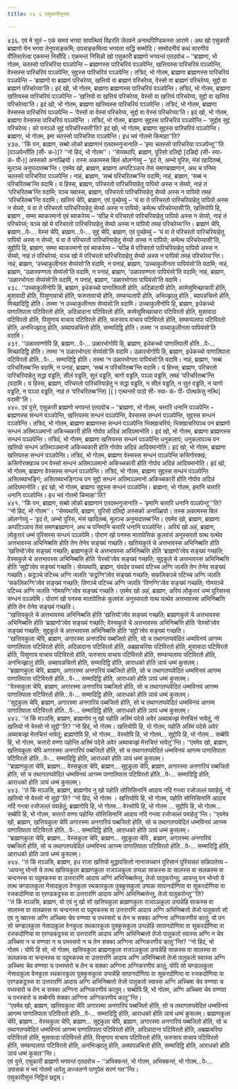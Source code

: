 ```yaml
---
title: ०६ ६ एसुकारीसुत्तम्

---
```


४३६. एवं मे सुतं – एकं समयं भगवा सावत्थियं विहरति जेतवने अनाथपिण्डिकस्स आरामे। अथ खो एसुकारी ब्राह्मणो येन भगवा तेनुपसङ्कमि; उपसङ्कमित्वा भगवता सद्धिं सम्मोदि। सम्मोदनीयं कथं सारणीयं वीतिसारेत्वा एकमन्तं निसीदि। एकमन्तं निसिन्नो खो एसुकारी ब्राह्मणो भगवन्तं एतदवोच – ‘‘ब्राह्मणा, भो गोतम, चतस्सो पारिचरिया पञ्ञपेन्ति – ब्राह्मणस्स पारिचरियं पञ्ञपेन्ति, खत्तियस्स पारिचरियं पञ्ञपेन्ति, वेस्सस्स पारिचरियं पञ्ञपेन्ति, सुद्दस्स पारिचरियं पञ्ञपेन्ति। तत्रिदं, भो गोतम, ब्राह्मणा ब्राह्मणस्स पारिचरियं पञ्ञपेन्ति – ‘ब्राह्मणो वा ब्राह्मणं परिचरेय्य, खत्तियो वा ब्राह्मणं परिचरेय्य, वेस्सो वा ब्राह्मणं परिचरेय्य, सुद्दो वा ब्राह्मणं परिचरेय्या’ति। इदं खो, भो गोतम, ब्राह्मणा ब्राह्मणस्स पारिचरियं पञ्ञपेन्ति। तत्रिदं, भो गोतम, ब्राह्मणा खत्तियस्स पारिचरियं पञ्ञपेन्ति – ‘खत्तियो वा खत्तियं परिचरेय्य, वेस्सो वा खत्तियं परिचरेय्य, सुद्दो वा खत्तियं परिचरेय्या’ति। इदं खो, भो गोतम, ब्राह्मणा खत्तियस्स पारिचरियं पञ्ञपेन्ति। तत्रिदं, भो गोतम, ब्राह्मणा वेस्सस्स पारिचरियं पञ्ञपेन्ति – ‘वेस्सो वा वेस्सं परिचरेय्य, सुद्दो वा वेस्सं परिचरेय्या’ति। इदं खो, भो गोतम, ब्राह्मणा वेस्सस्स पारिचरियं पञ्ञपेन्ति । तत्रिदं, भो गोतम, ब्राह्मणा सुद्दस्स पारिचरियं पञ्ञपेन्ति – ‘सुद्दोव सुद्दं परिचरेय्य। को पनञ्ञो सुद्दं परिचरिस्सती’ति? इदं खो, भो गोतम, ब्राह्मणा सुद्दस्स पारिचरियं पञ्ञपेन्ति। ब्राह्मणा, भो गोतम, इमा चतस्सो पारिचरिया पञ्ञपेन्ति। इध भवं गोतमो किमाहा’’ति?  
४३७. ‘‘किं पन, ब्राह्मण, सब्बो लोको ब्राह्मणानं एतदब्भनुजानाति – ‘इमा चतस्सो पारिचरिया पञ्ञपेन्तू’’’ति [पञ्ञपेन्तीति (सी॰ क॰)]? ‘‘नो हिदं, भो गोतम’’। ‘‘सेय्यथापि, ब्राह्मण, पुरिसो दलिद्दो [दळिद्दो (सी॰ स्या॰ कं॰ पी॰)] अस्सको अनाळ्हियो। तस्स अकामस्स बिलं ओलग्गेय्युं – ‘इदं ते, अम्भो पुरिस, मंसं खादितब्बं, मूलञ्च अनुप्पदातब्ब’न्ति। एवमेव खो, ब्राह्मण, ब्राह्मणा अप्पटिञ्ञाय तेसं समणब्राह्मणानं, अथ च पनिमा चतस्सो पारिचरिया पञ्ञपेन्ति। नाहं, ब्राह्मण, ‘सब्बं परिचरितब्ब’न्ति वदामि; नाहं, ब्राह्मण, ‘सब्बं न परिचरितब्ब’न्ति वदामि। यं हिस्स, ब्राह्मण, परिचरतो पारिचरियाहेतु पापियो अस्स न सेय्यो, नाहं तं ‘परिचरितब्ब’न्ति वदामि; यञ्च ख्वास्स, ब्राह्मण, परिचरतो पारिचरियाहेतु सेय्यो अस्स न पापियो तमहं ‘परिचरितब्ब’न्ति वदामि। खत्तियं चेपि, ब्राह्मण, एवं पुच्छेय्युं – ‘यं वा ते परिचरतो पारिचरियाहेतु पापियो अस्स न सेय्यो, यं वा ते परिचरतो पारिचरियाहेतु सेय्यो अस्स न पापियो; कमेत्थ परिचरेय्यासी’ति, खत्तियोपि हि, ब्राह्मण , सम्मा ब्याकरमानो एवं ब्याकरेय्य – ‘यञ्हि मे परिचरतो पारिचरियाहेतु पापियो अस्स न सेय्यो, नाहं तं परिचरेय्यं; यञ्च खो मे परिचरतो पारिचरियाहेतु सेय्यो अस्स न पापियो तमहं परिचरेय्य’न्ति। ब्राह्मणं चेपि, ब्राह्मण…पे॰… वेस्सं चेपि, ब्राह्मण…पे॰… सुद्दं चेपि, ब्राह्मण, एवं पुच्छेय्युं – ‘यं वा ते परिचरतो पारिचरियाहेतु पापियो अस्स न सेय्यो, यं वा ते परिचरतो पारिचरियाहेतु सेय्यो अस्स न पापियो; कमेत्थ परिचरेय्यासी’ति, सुद्दोपि हि, ब्राह्मण, सम्मा ब्याकरमानो एवं ब्याकरेय्य – ‘यञ्हि मे परिचरतो पारिचरियाहेतु पापियो अस्स न सेय्यो, नाहं तं परिचरेय्यं; यञ्च खो मे परिचरतो पारिचरियाहेतु सेय्यो अस्स न पापियो तमहं परिचरेय्य’न्ति। नाहं, ब्राह्मण, ‘उच्चाकुलीनता सेय्यंसो’ति वदामि, न पनाहं, ब्राह्मण, ‘उच्चाकुलीनता पापियंसो’ति वदामि; नाहं, ब्राह्मण, ‘उळारवण्णता सेय्यंसो’ति वदामि, न पनाहं, ब्राह्मण, ‘उळारवण्णता पापियंसो’ति वदामि; नाहं, ब्राह्मण, ‘उळारभोगता सेय्यंसो’ति वदामि, न पनाहं, ब्राह्मण, ‘उळारभोगता पापियंसो’ति वदामि।  
४३८. ‘‘उच्चाकुलीनोपि हि, ब्राह्मण, इधेकच्चो पाणातिपाती होति, अदिन्नादायी होति, कामेसुमिच्छाचारी होति, मुसावादी होति, पिसुणावाचो होति, फरुसावाचो होति, सम्फप्पलापी होति, अभिज्झालु होति , ब्यापन्नचित्तो होति, मिच्छादिट्ठि होति। तस्मा ‘न उच्चाकुलीनता सेय्यंसो’ति वदामि। उच्चाकुलीनोपि हि, ब्राह्मण, इधेकच्चो पाणातिपाता पटिविरतो होति, अदिन्नादाना पटिविरतो होति, कामेसुमिच्छाचारा पटिविरतो होति, मुसावादा पटिविरतो होति, पिसुणाय वाचाय पटिविरतो होति, फरुसाय वाचाय पटिविरतो होति, सम्फप्पलापा पटिविरतो होति, अनभिज्झालु होति, अब्यापन्नचित्तो होति, सम्मादिट्ठि होति। तस्मा ‘न उच्चाकुलीनता पापियंसो’ति वदामि।  
४३९. ‘‘उळारवण्णोपि हि, ब्राह्मण…पे॰… उळारभोगोपि हि, ब्राह्मण, इधेकच्चो पाणातिपाती होति…पे॰… मिच्छादिट्ठि होति। तस्मा ‘न उळारभोगता सेय्यंसो’ति वदामि। उळारभोगोपि हि, ब्राह्मण, इधेकच्चो पाणातिपाता पटिविरतो होति…पे॰… सम्मादिट्ठि होति। तस्मा ‘न उळारभोगता पापियंसो’ति वदामि। नाहं, ब्राह्मण, ‘सब्बं परिचरितब्ब’न्ति वदामि, न पनाहं, ब्राह्मण, ‘सब्बं न परिचरितब्ब’न्ति वदामि। यं हिस्स, ब्राह्मण, परिचरतो पारिचरियाहेतु सद्धा वड्ढति, सीलं वड्ढति, सुतं वड्ढति, चागो वड्ढति, पञ्ञा वड्ढति, तमहं ‘परिचरितब्ब’न्ति (वदामि। यं हिस्स, ब्राह्मण, परिचरतो पारिचरियाहेतु न सद्धा वड्ढति, न सीलं वड्ढति, न सुतं वड्ढति, न चागो वड्ढति, न पञ्ञा वड्ढति, नाहं तं ‘परिचरितब्ब’न्ति) [( ) एत्थन्तरे पाठो सी॰ स्या॰ कं॰ पी॰ पोत्थकेसु नत्थि] वदामी’’ति।  
४४०. एवं वुत्ते, एसुकारी ब्राह्मणो भगवन्तं एतदवोच – ‘‘ब्राह्मणा, भो गोतम, चत्तारि धनानि पञ्ञपेन्ति – ब्राह्मणस्स सन्धनं पञ्ञपेन्ति, खत्तियस्स सन्धनं पञ्ञपेन्ति, वेस्सस्स सन्धनं पञ्ञपेन्ति, सुद्दस्स सन्धनं पञ्ञपेन्ति। तत्रिदं, भो गोतम, ब्राह्मणा ब्राह्मणस्स सन्धनं पञ्ञपेन्ति भिक्खाचरियं; भिक्खाचरियञ्च पन ब्राह्मणो सन्धनं अतिमञ्ञमानो अकिच्चकारी होति गोपोव अदिन्नं आदियमानोति। इदं खो, भो गोतम, ब्राह्मणा ब्राह्मणस्स सन्धनं पञ्ञपेन्ति। तत्रिदं, भो गोतम, ब्राह्मणा खत्तियस्स सन्धनं पञ्ञपेन्ति धनुकलापं; धनुकलापञ्च पन खत्तियो सन्धनं अतिमञ्ञमानो अकिच्चकारी होति गोपोव अदिन्नं आदियमानोति। इदं खो, भो गोतम, ब्राह्मणा खत्तियस्स सन्धनं पञ्ञपेन्ति। तत्रिदं, भो गोतम, ब्राह्मणा वेस्सस्स सन्धनं पञ्ञपेन्ति कसिगोरक्खं; कसिगोरक्खञ्च पन वेस्सो सन्धनं अतिमञ्ञमानो अकिच्चकारी होति गोपोव अदिन्नं आदियमानोति। इदं खो, भो गोतम, ब्राह्मणा वेस्सस्स सन्धनं पञ्ञपेन्ति। तत्रिदं, भो गोतम, ब्राह्मणा सुद्दस्स सन्धनं पञ्ञपेन्ति असितब्याभङ्गिं; असितब्याभङ्गिञ्च पन सुद्दो सन्धनं अतिमञ्ञमानो अकिच्चकारी होति गोपोव अदिन्नं आदियमानोति। इदं खो, भो गोतम, ब्राह्मणा सुद्दस्स सन्धनं पञ्ञपेन्ति। ब्राह्मणा, भो गोतम, इमानि चत्तारि धनानि पञ्ञपेन्ति। इध भवं गोतमो किमाहा’’ति?  
४४१. ‘‘किं पन, ब्राह्मण, सब्बो लोको ब्राह्मणानं एतदब्भनुजानाति – ‘इमानि चत्तारि धनानि पञ्ञपेन्तू’’’ति? ‘‘नो हिदं, भो गोतम’’। ‘‘सेय्यथापि, ब्राह्मण, पुरिसो दलिद्दो अस्सको अनाळ्हियो। तस्स अकामस्स बिलं ओलग्गेय्युं – ‘इदं ते, अम्भो पुरिस, मंसं खादितब्बं, मूलञ्च अनुप्पदातब्ब’न्ति। एवमेव खो, ब्राह्मण, ब्राह्मणा अप्पटिञ्ञाय तेसं समणब्राह्मणानं, अथ च पनिमानि चत्तारि धनानि पञ्ञपेन्ति। अरियं खो अहं, ब्राह्मण, लोकुत्तरं धम्मं पुरिसस्स सन्धनं पञ्ञपेमि। पोराणं खो पनस्स मातापेत्तिकं कुलवंसं अनुस्सरतो यत्थ यत्थेव अत्तभावस्स अभिनिब्बत्ति होति तेन तेनेव सङ्ख्यं गच्छति। खत्तियकुले चे अत्तभावस्स अभिनिब्बत्ति होति ‘खत्तियो’त्वेव सङ्ख्यं गच्छति; ब्राह्मणकुले चे अत्तभावस्स अभिनिब्बत्ति होति ‘ब्राह्मणो’त्वेव सङ्ख्यं गच्छति; वेस्सकुले चे अत्तभावस्स अभिनिब्बत्ति होति ‘वेस्सो’त्वेव सङ्ख्यं गच्छति; सुद्दकुले चे अत्तभावस्स अभिनिब्बत्ति होति ‘सुद्दो’त्वेव सङ्ख्यं गच्छति। सेय्यथापि, ब्राह्मण, यंयदेव पच्चयं पटिच्च अग्गि जलति तेन तेनेव सङ्ख्यं गच्छति। कट्ठञ्चे पटिच्च अग्गि जलति ‘कट्ठग्गि’त्वेव सङ्ख्यं गच्छति; सकलिकञ्चे पटिच्च अग्गि जलति ‘सकलिकग्गि’त्वेव सङ्ख्यं गच्छति; तिणञ्चे पटिच्च अग्गि जलति ‘तिणग्गि’त्वेव सङ्ख्यं गच्छति; गोमयञ्चे पटिच्च अग्गि जलति ‘गोमयग्गि’त्वेव सङ्ख्यं गच्छति। एवमेव खो अहं, ब्राह्मण, अरियं लोकुत्तरं धम्मं पुरिसस्स सन्धनं पञ्ञपेमि। पोराणं खो पनस्स मातापेत्तिकं कुलवंसं अनुस्सरतो यत्थ यत्थेव अत्तभावस्स अभिनिब्बत्ति होति तेन तेनेव सङ्ख्यं गच्छति।  
‘‘खत्तियकुले चे अत्तभावस्स अभिनिब्बत्ति होति ‘खत्तियो’त्वेव सङ्ख्यं गच्छति; ब्राह्मणकुले चे अत्तभावस्स अभिनिब्बत्ति होति ‘ब्राह्मणो’त्वेव सङ्ख्यं गच्छति; वेस्सकुले चे अत्तभावस्स अभिनिब्बत्ति होति ‘वेस्सो’त्वेव सङ्ख्यं गच्छति; सुद्दकुले चे अत्तभावस्स अभिनिब्बत्ति होति ‘सुद्दो’त्वेव सङ्ख्यं गच्छति।  
‘‘खत्तियकुला चेपि, ब्राह्मण, अगारस्मा अनगारियं पब्बजितो होति, सो च तथागतप्पवेदितं धम्मविनयं आगम्म पाणातिपाता पटिविरतो होति, अदिन्नादाना पटिविरतो होति, अब्रह्मचरिया पटिविरतो होति, मुसावादा पटिविरतो होति, पिसुणाय वाचाय पटिविरतो होति, फरुसाय वाचाय पटिविरतो होति, सम्फप्पलापा पटिविरतो होति, अनभिज्झालु होति, अब्यापन्नचित्तो होति, सम्मादिट्ठि होति, आराधको होति ञायं धम्मं कुसलम्।  
‘‘ब्राह्मणकुला चेपि, ब्राह्मण, अगारस्मा अनगारियं पब्बजितो होति, सो च तथागतप्पवेदितं धम्मविनयं आगम्म पाणातिपाता पटिविरतो होति…पे॰… सम्मादिट्ठि होति, आराधको होति ञायं धम्मं कुसलम्।  
‘‘वेस्सकुला चेपि, ब्राह्मण, अगारस्मा अनगारियं पब्बजितो होति, सो च तथागतप्पवेदितं धम्मविनयं आगम्म पाणातिपाता पटिविरतो होति…पे॰… सम्मादिट्ठि होति, आराधको होति ञायं धम्मं कुसलम्।  
‘‘सुद्दकुला चेपि, ब्राह्मण, अगारस्मा अनगारियं पब्बजितो होति, सो च तथागतप्पवेदितं धम्मविनयं आगम्म पाणातिपाता पटिविरतो होति…पे॰… सम्मादिट्ठि होति, आराधको होति ञायं धम्मं कुसलम्।  
४४२. ‘‘तं किं मञ्ञसि, ब्राह्मण, ब्राह्मणोव नु खो पहोति अस्मिं पदेसे अवेरं अब्याबज्झं मेत्तचित्तं भावेतुं, नो खत्तियो नो वेस्सो नो सुद्दो’’ति? ‘‘नो हिदं, भो गोतम। खत्तियोपि हि, भो गोतम, पहोति अस्मिं पदेसे अवेरं अब्याबज्झं मेत्तचित्तं भावेतुं; ब्राह्मणोपि हि, भो गोतम… वेस्सोपि हि, भो गोतम… सुद्दोपि हि, भो गोतम… सब्बेपि हि, भो गोतम, चत्तारो वण्णा पहोन्ति अस्मिं पदेसे अवेरं अब्याबज्झं मेत्तचित्तं भावेतु’’न्ति। ‘‘एवमेव खो, ब्राह्मण, खत्तियकुला चेपि अगारस्मा अनगारियं पब्बजितो होति, सो च तथागतप्पवेदितं धम्मविनयं आगम्म पाणातिपाता पटिविरतो होति…पे॰… सम्मादिट्ठि होति, आराधको होति ञायं धम्मं कुसलम्।  
‘‘ब्राह्मणकुला चेपि, ब्राह्मण… वेस्सकुला चेपि, ब्राह्मण… सुद्दकुला चेपि, ब्राह्मण, अगारस्मा अनगारियं पब्बजितो होति, सो च तथागतप्पवेदितं धम्मविनयं आगम्म पाणातिपाता पटिविरतो होति…पे॰… सम्मादिट्ठि होति, आराधको होति ञायं धम्मं कुसलम्।  
४४३. ‘‘तं किं मञ्ञसि, ब्राह्मण, ब्राह्मणोव नु खो पहोति सोत्तिसिनानिं आदाय नदिं गन्त्वा रजोजल्लं पवाहेतुं, नो खत्तियो नो वेस्सो नो सुद्दो’’ति? ‘‘नो हिदं, भो गोतम । खत्तियोपि हि, भो गोतम, पहोति सोत्तिसिनानिं आदाय नदिं गन्त्वा रजोजल्लं पवाहेतुं; ब्राह्मणोपि हि, भो गोतम… वेस्सोपि हि, भो गोतम … सुद्दोपि हि, भो गोतम… सब्बेपि हि, भो गोतम, चत्तारो वण्णा पहोन्ति सोत्तिसिनानिं आदाय नदिं गन्त्वा रजोजल्लं पवाहेतु’’न्ति। ‘‘एवमेव खो, ब्राह्मण, खत्तियकुला चेपि अगारस्मा अनगारियं पब्बजितो होति, सो च तथागतप्पवेदितं धम्मविनयं आगम्म पाणातिपाता पटिविरतो होति…पे॰… सम्मादिट्ठि होति, आराधको होति ञायं धम्मं कुसलम्।  
‘‘ब्राह्मणकुला चेपि, ब्राह्मण… वेस्सकुला चेपि, ब्राह्मण… सुद्दकुला चेपि , ब्राह्मण, अगारस्मा अनगारियं पब्बजितो होति, सो च तथागतप्पवेदितं धम्मविनयं आगम्म पाणातिपाता पटिविरतो होति…पे॰… सम्मादिट्ठि होति, आराधको होति ञायं धम्मं कुसलम्।  
४४४. ‘‘तं किं मञ्ञसि, ब्राह्मण, इध राजा खत्तियो मुद्धावसित्तो नानाजच्चानं पुरिसानं पुरिससतं सन्निपातेय्य – ‘आयन्तु भोन्तो ये तत्थ खत्तियकुला ब्राह्मणकुला राजञ्ञकुला उप्पन्ना साकस्स वा सालस्स वा सलळस्स वा चन्दनस्स वा पदुमकस्स वा उत्तरारणिं आदाय अग्गिं अभिनिब्बत्तेन्तु, तेजो पातुकरोन्तु; आयन्तु पन भोन्तो ये तत्थ चण्डालकुला नेसादकुला वेनकुला रथकारकुला पुक्कुसकुला उप्पन्ना सापानदोणिया वा सूकरदोणिया वा रजकदोणिया वा एरण्डकट्ठस्स वा उत्तरारणिं आदाय अग्गिं अभिनिब्बत्तेन्तु, तेजो पातुकरोन्तू’’’ति?  
‘‘तं किं मञ्ञसि, ब्राह्मण, यो एवं नु खो सो खत्तियकुला ब्राह्मणकुला राजञ्ञकुला उप्पन्नेहि साकस्स वा सालस्स वा सलळस्स वा चन्दनस्स वा पदुमकस्स वा उत्तरारणिं आदाय अग्गि अभिनिब्बत्तो तेजो पातुकतो सो एव नु ख्वास्स अग्गि अच्चिमा चेव वण्णवा च पभस्सरो च तेन च सक्का अग्गिना अग्गिकरणीयं कातुं; यो पन सो चण्डालकुला नेसादकुला वेनकुला रथकारकुला पुक्कुसकुला उप्पन्नेहि सापानदोणिया वा सूकरदोणिया वा रजकदोणिया वा एरण्डकट्ठस्स वा उत्तरारणिं आदाय अग्गि अभिनिब्बत्तो तेजो पातुकतो स्वास्स अग्गि न चेव अच्चिमा न च वण्णवा न च पभस्सरो न च तेन सक्का अग्गिना अग्गिकरणीयं कातु’’न्ति? ‘‘नो हिदं, भो गोतम। योपि हि सो, भो गोतम, खत्तियकुला ब्राह्मणकुला राजञ्ञकुला उप्पन्नेहि साकस्स वा सालस्स वा सलळस्स वा चन्दनस्स वा पदुमकस्स वा उत्तरारणिं आदाय अग्गि अभिनिब्बत्तो तेजो पातुकतो स्वास्स अग्गि अच्चिमा चेव वण्णवा च पभस्सरो च तेन च सक्का अग्गिना अग्गिकरणीयं कातुं; योपि सो चण्डालकुला नेसादकुला वेनकुला रथकारकुला पुक्कुसकुला उप्पन्नेहि सापानदोणिया वा सूकरदोणिया वा रजकदोणिया वा एरण्डकट्ठस्स वा उत्तरारणिं आदाय अग्गि अभिनिब्बत्तो तेजो पातुकतो स्वास्स अग्गि अच्चिमा चेव वण्णवा च पभस्सरो च तेन च सक्का अग्गिना अग्गिकरणीयं कातुम्। सब्बोपि हि, भो गोतम, अग्गि अच्चिमा चेव वण्णवा च पभस्सरो च सब्बेनपि सक्का अग्गिना अग्गिकरणीयं कातु’’न्ति।  
‘‘एवमेव खो, ब्राह्मण, खत्तियकुला चेपि अगारस्मा अनगारियं पब्बजितो होति, सो च तथागतप्पवेदितं धम्मविनयं आगम्म पाणातिपाता पटिविरतो होति…पे॰… सम्मादिट्ठि होति, आराधको होति ञायं धम्मं कुसलम्। ब्राह्मणकुला चेपि, ब्राह्मण… वेस्सकुला चेपि, ब्राह्मण… सुद्दकुला चेपि, ब्राह्मण, अगारस्मा अनगारियं पब्बजितो होति, सो च तथागतप्पवेदितं धम्मविनयं आगम्म पाणातिपाता पटिविरतो होति, अदिन्नादाना पटिविरतो होति, अब्रह्मचरिया पटिविरतो होति, मुसावादा पटिविरतो होति, पिसुणाय वाचाय पटिविरतो होति, फरुसाय वाचाय पटिविरतो होति, सम्फप्पलापा पटिविरतो होति, अनभिज्झालु होति, अब्यापन्नचित्तो होति, सम्मादिट्ठि होति, आराधको होति ञायं धम्मं कुसल’’न्ति।  
एवं वुत्ते, एसुकारी ब्राह्मणो भगवन्तं एतदवोच – ‘‘अभिक्कन्तं, भो गोतम, अभिक्कन्तं, भो गोतम…पे॰… उपासकं मं भवं गोतमो धारेतु अज्जतग्गे पाणुपेतं सरणं गत’’न्ति।  
एसुकारीसुत्तं निट्ठितं छट्ठम्।  


